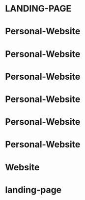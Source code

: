 # LANDING-PAGE
# Personal-Website
# Personal-Website
# Personal-Website
# Personal-Website
# Personal-Website
# Personal-Website
# Website
# landing-page
